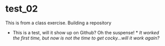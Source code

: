 # test_02
This is from a class exercise.  Building a repository
* This is a test, will it show up on Github? Oh the suspense! *
*It worked the first time, but now is not the time to get cocky…will it work again?*
